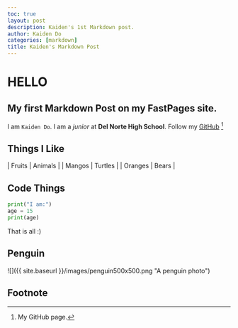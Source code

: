 ```yaml
---
toc: true
layout: post
description: Kaiden's 1st Markdown post.
author: Kaiden Do
categories: [markdown]
title: Kaiden's Markdown Post
---
```

# HELLO
## My first Markdown Post on my FastPages site.
I am `Kaiden Do`. I am a *junior* at **Del Norte High School**.
Follow my [GitHub](https://github.com/kaiden-dough) [^1]
## Things I Like
| Fruits | Animals |
| Mangos | Turtles |
| Oranges | Bears |
## Code Things
```python
print("I am:")
age = 15
print(age)
```
That is all :)
## Penguin
![]({{ site.baseurl }}/images/penguin500x500.png "A penguin photo")
## Footnote
[^1]: My GitHub page.
